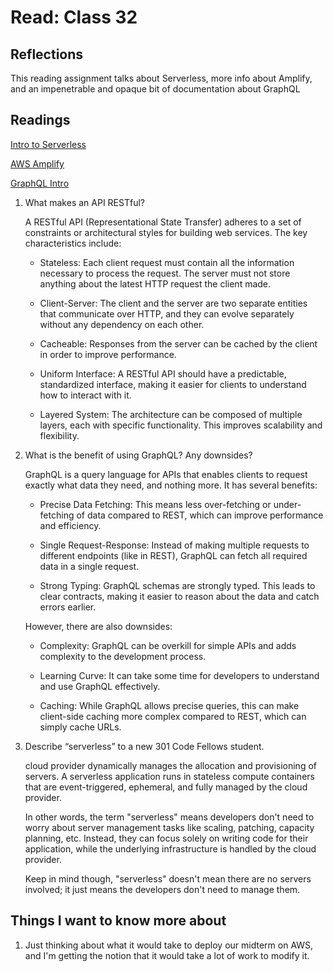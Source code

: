 # Read: Class 32

## Reflections

This reading assignment talks about Serverless, more info about Amplify, and an impenetrable and opaque bit of documentation about GraphQL

## Readings

[Intro to Serverless](https://hackernoon.com/what-is-serverless-architecture-what-are-its-pros-and-cons-cc4b804022e9)

[AWS Amplify](https://aws.amazon.com/amplify/)

[GraphQL Intro](https://docs.amplify.aws/cli/graphql/data-modeling/)

1. What makes an API RESTful?

    A RESTful API (Representational State Transfer) adheres to a set of constraints or architectural styles for building web services. The key characteristics include:

    - Stateless: Each client request must contain all the information necessary to process the request. The server must not store anything about the latest HTTP request the client made.

    - Client-Server: The client and the server are two separate entities that communicate over HTTP, and they can evolve separately without any dependency on each other.

    - Cacheable: Responses from the server can be cached by the client in order to improve performance.

    - Uniform Interface: A RESTful API should have a predictable, standardized interface, making it easier for clients to understand how to interact with it.

    - Layered System: The architecture can be composed of multiple layers, each with specific functionality. This improves scalability and flexibility.

2. What is the benefit of using GraphQL? Any downsides?

    GraphQL is a query language for APIs that enables clients to request exactly what data they need, and nothing more. It has several benefits:

    - Precise Data Fetching: This means less over-fetching or under-fetching of data compared to REST, which can improve performance and efficiency.

    - Single Request-Response: Instead of making multiple requests to different endpoints (like in REST), GraphQL can fetch all required data in a single request.

    - Strong Typing: GraphQL schemas are strongly typed. This leads to clear contracts, making it easier to reason about the data and catch errors earlier.

    However, there are also downsides:

    - Complexity: GraphQL can be overkill for simple APIs and adds complexity to the development process.

    - Learning Curve: It can take some time for developers to understand and use GraphQL effectively.

    - Caching: While GraphQL allows precise queries, this can make client-side caching more complex compared to REST, which can simply cache URLs.

3. Describe “serverless” to a new 301 Code Fellows student.

    cloud provider dynamically manages the allocation and provisioning of servers. A serverless application runs in stateless compute containers that are event-triggered, ephemeral, and fully managed by the cloud provider.

    In other words, the term "serverless" means developers don't need to worry about server management tasks like scaling, patching, capacity planning, etc. Instead, they can focus solely on writing code for their application, while the underlying infrastructure is handled by the cloud provider.

    Keep in mind though, "serverless" doesn't mean there are no servers involved; it just means the developers don't need to manage them.

## Things I want to know more about

1. Just thinking about what it would take to deploy our midterm on AWS, and I'm getting the notion that it would take a lot of work to modify it.
